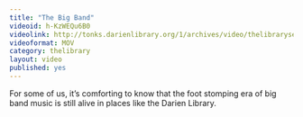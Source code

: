 ```yaml
---
title: "The Big Band"
videoid: h-KzWEQu6B0
videolink: http://tonks.darienlibrary.org/1/archives/video/thelibraryseries/s01e08-tl-the_big_band.mov
videoformat: MOV
category: thelibrary
layout: video
published: yes
---
```


For some of us, it’s comforting to know that the foot stomping era of big band music is still alive in places like the Darien Library.